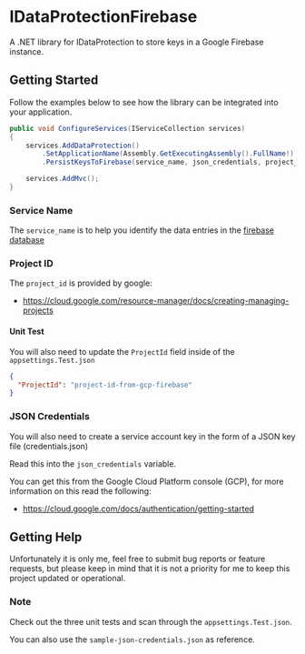 # IDataProtectionFirebase
A .NET library for IDataProtection to store keys in a Google Firebase instance.

## Getting Started

Follow the examples below to see how the library can be integrated into your application.

```csharp
public void ConfigureServices(IServiceCollection services)
{
    services.AddDataProtection()
        .SetApplicationName(Assembly.GetExecutingAssembly().FullName!)
        .PersistKeysToFirebase(service_name, json_credentials, project_id);

    services.AddMvc();
}
```

### Service Name

The `service_name` is to help you identify the data entries in the [firebase database](https://console.firebase.google.com/)

### Project ID

The `project_id` is provided by google:
- https://cloud.google.com/resource-manager/docs/creating-managing-projects

#### Unit Test

You will also need to update the `ProjectId` field inside of the `appsettings.Test.json`

```json
{
  "ProjectId": "project-id-from-gcp-firebase"
}
```

### JSON Credentials

You will also need to create a service account key in the form of a JSON key file (credentials.json)

Read this into the `json_credentials` variable.

You can get this from the Google Cloud Platform console (GCP), for more information on this read the following:
- https://cloud.google.com/docs/authentication/getting-started

## Getting Help

Unfortunately it is only me, feel free to submit bug reports or feature requests, but please keep in mind that it is not a priority for me to keep this project updated or operational.


### Note

Check out the three unit tests and scan through the `appsettings.Test.json`.

You can also use the `sample-json-credentials.json` as reference.

